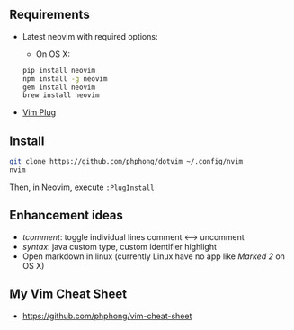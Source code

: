 ## Requirements
- Latest neovim with required options:
  - On OS X:
  ```bash
  pip install neovim
  npm install -g neovim
  gem install neovim
  brew install neovim
  ```

- [Vim Plug](https://github.com/junegunn/vim-plug)

## Install
```bash
git clone https://github.com/phphong/dotvim ~/.config/nvim
nvim
```

Then, in Neovim, execute `:PlugInstall`

## Enhancement ideas

- *tcomment*: toggle individual lines comment <--> uncomment
- *syntax*: java custom type, custom identifier highlight
- Open markdown in linux (currently Linux have no app like *Marked 2* on OS X)

## My Vim Cheat Sheet
- https://github.com/phphong/vim-cheat-sheet

